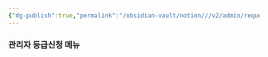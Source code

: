 ```yaml
---
{"dg-publish":true,"permalink":"/obsidian-vault/notion///v2/admin/requests/"}
---
```



###  관리자 등급신청 메뉴 


